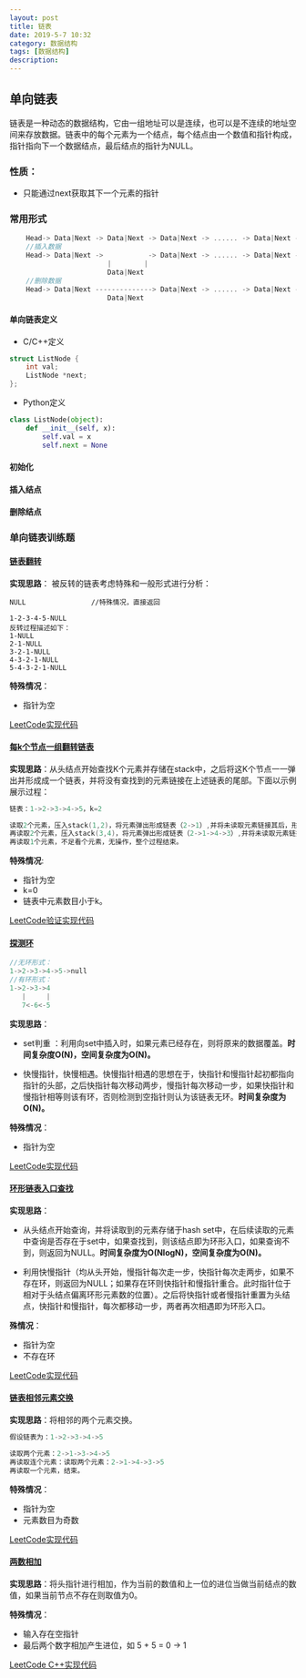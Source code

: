 ```yaml
---
layout: post
title: 链表
date: 2019-5-7 10:32
category: 数据结构
tags: [数据结构]
description: 
---
```




## 单向链表

​	链表是一种动态的数据结构，它由一组地址可以是连续，也可以是不连续的地址空间来存放数据。链表中的每个元素为一个结点，每个结点由一个数值和指针构成，指针指向下一个数据结点，最后结点的指针为NULL。

### 性质：

- 只能通过next获取其下一个元素的指针

### 常用形式

```C++
	Head-> Data|Next -> Data|Next -> Data|Next -> ...... -> Data|Next -> NULL
	//插入数据
	Head-> Data|Next ->           -> Data|Next -> ...... -> Data|Next -> NULL
        				|        |
        				Data|Next 
	//删除数据
	Head-> Data|Next --------------> Data|Next -> ...... -> Data|Next -> NULL
        				Data|Next 
```



#### 单向链表定义

- C/C++定义

```C++
struct ListNode {
	int val;
	ListNode *next;
};
```

- Python定义

```Python
class ListNode(object):
	def __init__(self, x):
		self.val = x
		self.next = None
```



#### 初始化



#### 插入结点



#### 删除结点



### 单向链表训练题

####  [链表翻转](<https://leetcode-cn.com/problems/reverse-linked-list/>)

**实现思路**： 被反转的链表考虑特殊和一般形式进行分析：

```
NULL				//特殊情况，直接返回

1-2-3-4-5-NULL
反转过程描述如下：
1-NULL
2-1-NULL
3-2-1-NULL
4-3-2-1-NULL
5-4-3-2-1-NULL
```

**特殊情况**：

- 指针为空

[LeetCode实现代码](https://github.com/DepInjoy/BaseHouse/blob/master/Interview/%E9%93%BE%E8%A1%A8/%E9%93%BE%E8%A1%A8%E5%8F%8D%E8%BD%AC.cpp)



####  [每k个节点一组翻转链表](https://leetcode-cn.com/problems/reverse-nodes-in-k-group/)

**实现思路**：从头结点开始查找K个元素并存储在stack中，之后将这K个节点一一弹出并形成成一个链表，并将没有查找到的元素链接在上述链表的尾部。下面以示例展示过程：

```C++
链表：1->2->3->4->5，k=2

读取2个元素，压入stack(1,2)，将元素弹出形成链表（2->1）,并将未读取元素链接其后，形成（2->1->3->4->5）
再读取2个元素，压入stack(3,4)，将元素弹出形成链表（2->1->4->3）,并将未读取元素链接其后，形成（2->1->4->3->5）
再读取1个元素，不足看个元素，无操作，整个过程结束。
```

**特殊情况**:

- 指针为空
- k=0
- 链表中元素数目小于k。

[LeetCode验证实现代码](https://github.com/DepInjoy/BaseHouse/blob/master/Interview/%E9%93%BE%E8%A1%A8/%E6%AF%8Fk%E4%B8%AA%E8%8A%82%E7%82%B9%E4%B8%80%E7%BB%84%E7%BF%BB%E8%BD%AC%E9%93%BE%E8%A1%A8.cpp)



#### [探测环](https://leetcode-cn.com/problems/linked-list-cycle/)

```C++
//无环形式：
1->2->3->4->5->null
//有环形式：
1->2->3->4
   |	 |
   7<-6<-5
```

**实现思路**：

- set判重 ：利用向set中插入时，如果元素已经存在，则将原来的数据覆盖。**时间复杂度O(N)，空间复杂度为O(N)。** 

- 快慢指针，快慢相遇。快慢指针相遇的思想在于，快指针和慢指针起初都指向指针的头部，之后快指针每次移动两步，慢指针每次移动一步，如果快指针和慢指针相等则该有环，否则检测到空指针则认为该链表无环。**时间复杂度为O(N)。**

**特殊情况**：

- 指针为空

[LeetCode实现代码](https://github.com/DepInjoy/BaseHouse/blob/master/Interview/%E9%93%BE%E8%A1%A8/%E6%8E%A2%E6%B5%8B%E6%98%AF%E5%90%A6%E6%9C%89%E7%8E%AF.cpp)



#### [环形链表入口查找](<https://leetcode-cn.com/problems/linked-list-cycle-ii/>)

**实现思路**：

- 从头结点开始查询，并将读取到的元素存储于hash set中，在后续读取的元素中查询是否存在于set中，如果查找到，则该结点即为环形入口，如果查询不到，则返回为NULL。**时间复杂度为O(NlogN)，空间复杂度为O(N)。**

- 利用快慢指针（均从头开始，慢指针每次走一步，快指针每次走两步，如果不存在环，则返回为NULL；如果存在环则快指针和慢指针重合。此时指针位于相对于头结点偏离环形元素数的位置）。之后将快指针或者慢指针重置为头结点，快指针和慢指针，每次都移动一步，两者再次相遇即为环形入口。

**殊情况**：

- 指针为空
- 不存在环

[LeetCode实现代码](https://github.com/DepInjoy/BaseHouse/blob/master/Interview/%E9%93%BE%E8%A1%A8/%E7%8E%AF%E5%BD%A2%E9%93%BE%E8%A1%A8%E5%85%A5%E5%8F%A3%E6%9F%A5%E6%89%BE.cpp)



#### [链表相邻元素交换](https://leetcode-cn.com/problems/swap-nodes-in-pairs/comments/)

**实现思路**：将相邻的两个元素交换。

```C++
假设链表为：1->2->3->4->5

读取两个元素：2->1->3->4->5
再读取连个元素：读取两个元素：2->1->4->3->5
再读取一个元素，结束。
```

**特殊情况**：

- 指针为空
- 元素数目为奇数

[LeetCode实现代码](https://github.com/DepInjoy/BaseHouse/blob/master/Interview/%E9%93%BE%E8%A1%A8/%E9%93%BE%E8%A1%A8%E7%9B%B8%E9%82%BB%E5%85%83%E7%B4%A0%E4%BA%A4%E6%8D%A2.cpp)



#### [两数相加](https://leetcode-cn.com/problems/add-two-numbers/)

**实现思路**：将头指针进行相加，作为当前的数值和上一位的进位当做当前结点的数值，如果当前节点不存在则取值为0。

**特殊情况**：

- 输入存在空指针
- 最后两个数字相加产生进位，如 5 + 5 = 0 -> 1

[LeetCode C++实现代码](https://github.com/DepInjoy/BaseHouse/blob/master/Interview/%E9%93%BE%E8%A1%A8/%E4%B8%A4%E6%95%B0%E4%B9%8B%E5%92%8C.cpp)



